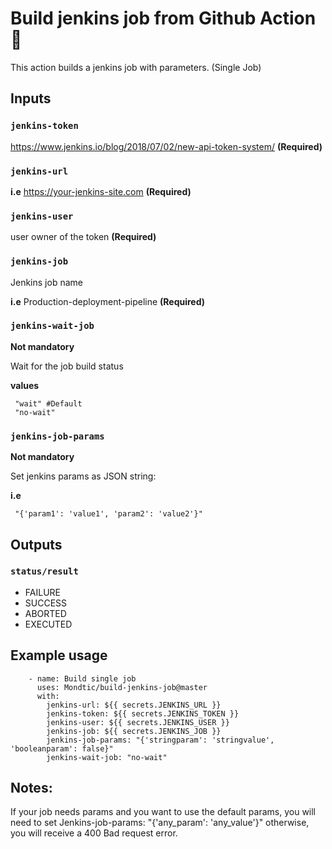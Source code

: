 # Build jenkins job from Github Action :rocket:

This action builds a jenkins job with parameters. (Single Job)

## Inputs

### `jenkins-token`
https://www.jenkins.io/blog/2018/07/02/new-api-token-system/
**(Required)**
 
### `jenkins-url`
**i.e** https://your-jenkins-site.com
**(Required)** 

### `jenkins-user`
user owner of the token
**(Required)** 

### `jenkins-job`
Jenkins job name

**i.e** Production-deployment-pipeline
**(Required)** 

### `jenkins-wait-job`
**Not mandatory**

Wait for the job build status

**values**
```
 "wait" #Default
 "no-wait"
``` 

### `jenkins-job-params`

**Not mandatory**

Set jenkins params as JSON string:  

**i.e**
```
 "{'param1': 'value1', 'param2': 'value2'}"
``` 


## Outputs

###  `status/result`

* FAILURE
* SUCCESS
* ABORTED
* EXECUTED


## Example usage
```
    - name: Build single job
      uses: Mondtic/build-jenkins-job@master
      with:
        jenkins-url: ${{ secrets.JENKINS_URL }}
        jenkins-token: ${{ secrets.JENKINS_TOKEN }}
        jenkins-user: ${{ secrets.JENKINS_USER }}
        jenkins-job: ${{ secrets.JENKINS_JOB }}
        jenkins-job-params: "{'stringparam': 'stringvalue', 'booleanparam': false}"
        jenkins-wait-job: "no-wait"
```

## Notes:
If your job needs params and you want to use the default params, you will need to set Jenkins-job-params: "{'any_param': 'any_value'}"
otherwise, you will receive a 400 Bad request error.